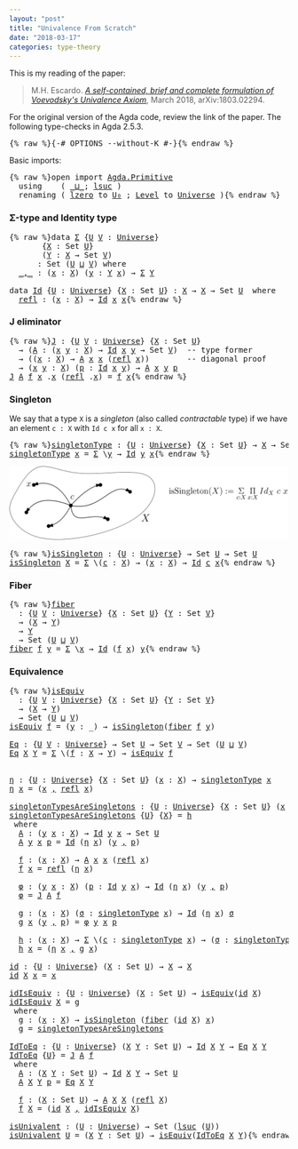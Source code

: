 ```yaml
---
layout: "post"
title: "Univalence From Scratch"
date: "2018-03-17"
categories: type-theory
---
```


This is my reading of the paper:

> M.H. Escardo. [*A self-contained, brief and complete formulation of Voevodsky's
Univalence Axiom*](https://arxiv.org/abs/1803.02294), March 2018, arXiv:1803.02294.

For the original version of the Agda code, review the link of the paper.
The following type-checks in Agda 2.5.3.

<pre class="Agda">{% raw %}<a id="430" class="Symbol">{-#</a> <a id="434" class="Keyword">OPTIONS</a> <a id="442" class="Option">--without-K</a> <a id="454" class="Symbol">#-}</a>{% endraw %}</pre>

Basic imports:

<pre class="Agda">{% raw %}<a id="499" class="Keyword">open</a> <a id="504" class="Keyword">import</a> <a id="511" href="Agda.Primitive.html" class="Module">Agda.Primitive</a>
  <a id="528" class="Keyword">using</a>    <a id="537" class="Symbol">(</a> <a id="539" href="Agda.Primitive.html#_%E2%8A%94_" class="Primitive Operator">_⊔_</a><a id="542" class="Symbol">;</a> <a id="544" href="Agda.Primitive.html#lsuc" class="Primitive">lsuc</a> <a id="549" class="Symbol">)</a>
  <a id="553" class="Keyword">renaming</a> <a id="562" class="Symbol">(</a> <a id="564" href="Agda.Primitive.html#lzero" class="Primitive">lzero</a> <a id="570" class="Symbol">to</a> <a id="573" href="Agda.Primitive.html#lzero" class="Primitive">U₀</a> <a id="576" class="Symbol">;</a> <a id="578" href="Agda.Primitive.html#Level" class="Postulate">Level</a> <a id="584" class="Symbol">to</a> <a id="587" href="Agda.Primitive.html#Level" class="Postulate">Universe</a> <a id="596" class="Symbol">)</a>{% endraw %}</pre>

### Σ-type and Identity type

<pre class="Agda">{% raw %}<a id="653" class="Keyword">data</a> <a id="Σ" href="{% endraw %}{% link _posts/2018-03-17-univalence-from-scratch.md %}{% raw %}#%CE%A3" class="Datatype">Σ</a> <a id="660" class="Symbol">{</a><a id="661" href="{% endraw %}{% link _posts/2018-03-17-univalence-from-scratch.md %}{% raw %}#661" class="Bound">U</a> <a id="663" href="{% endraw %}{% link _posts/2018-03-17-univalence-from-scratch.md %}{% raw %}#663" class="Bound">V</a> <a id="665" class="Symbol">:</a> <a id="667" href="Agda.Primitive.html#Universe" class="Postulate">Universe</a><a id="675" class="Symbol">}</a>
       <a id="684" class="Symbol">{</a><a id="685" href="{% endraw %}{% link _posts/2018-03-17-univalence-from-scratch.md %}{% raw %}#685" class="Bound">X</a> <a id="687" class="Symbol">:</a> <a id="689" class="PrimitiveType">Set</a> <a id="693" href="{% endraw %}{% link _posts/2018-03-17-univalence-from-scratch.md %}{% raw %}#661" class="Bound">U</a><a id="694" class="Symbol">}</a>
       <a id="703" class="Symbol">(</a><a id="704" href="{% endraw %}{% link _posts/2018-03-17-univalence-from-scratch.md %}{% raw %}#704" class="Bound">Y</a> <a id="706" class="Symbol">:</a> <a id="708" href="{% endraw %}{% link _posts/2018-03-17-univalence-from-scratch.md %}{% raw %}#685" class="Bound">X</a> <a id="710" class="Symbol">→</a> <a id="712" class="PrimitiveType">Set</a> <a id="716" href="{% endraw %}{% link _posts/2018-03-17-univalence-from-scratch.md %}{% raw %}#663" class="Bound">V</a><a id="717" class="Symbol">)</a>
      <a id="725" class="Symbol">:</a> <a id="727" class="PrimitiveType">Set</a> <a id="731" class="Symbol">(</a><a id="732" href="{% endraw %}{% link _posts/2018-03-17-univalence-from-scratch.md %}{% raw %}#661" class="Bound">U</a> <a id="734" href="Agda.Primitive.html#_%E2%8A%94_" class="Primitive Operator">⊔</a> <a id="736" href="{% endraw %}{% link _posts/2018-03-17-univalence-from-scratch.md %}{% raw %}#663" class="Bound">V</a><a id="737" class="Symbol">)</a> <a id="739" class="Keyword">where</a>
  <a id="Σ._,_" href="{% endraw %}{% link _posts/2018-03-17-univalence-from-scratch.md %}{% raw %}#%CE%A3._%2C_" class="InductiveConstructor Operator">_,_</a> <a id="751" class="Symbol">:</a> <a id="753" class="Symbol">(</a><a id="754" href="{% endraw %}{% link _posts/2018-03-17-univalence-from-scratch.md %}{% raw %}#754" class="Bound">x</a> <a id="756" class="Symbol">:</a> <a id="758" href="{% endraw %}{% link _posts/2018-03-17-univalence-from-scratch.md %}{% raw %}#685" class="Bound">X</a><a id="759" class="Symbol">)</a> <a id="761" class="Symbol">(</a><a id="762" href="{% endraw %}{% link _posts/2018-03-17-univalence-from-scratch.md %}{% raw %}#762" class="Bound">y</a> <a id="764" class="Symbol">:</a> <a id="766" href="{% endraw %}{% link _posts/2018-03-17-univalence-from-scratch.md %}{% raw %}#704" class="Bound">Y</a> <a id="768" href="{% endraw %}{% link _posts/2018-03-17-univalence-from-scratch.md %}{% raw %}#754" class="Bound">x</a><a id="769" class="Symbol">)</a> <a id="771" class="Symbol">→</a> <a id="773" href="{% endraw %}{% link _posts/2018-03-17-univalence-from-scratch.md %}{% raw %}#%CE%A3" class="Datatype">Σ</a> <a id="775" href="{% endraw %}{% link _posts/2018-03-17-univalence-from-scratch.md %}{% raw %}#704" class="Bound">Y</a>

<a id="778" class="Keyword">data</a> <a id="Id" href="{% endraw %}{% link _posts/2018-03-17-univalence-from-scratch.md %}{% raw %}#Id" class="Datatype">Id</a> <a id="786" class="Symbol">{</a><a id="787" href="{% endraw %}{% link _posts/2018-03-17-univalence-from-scratch.md %}{% raw %}#787" class="Bound">U</a> <a id="789" class="Symbol">:</a> <a id="791" href="Agda.Primitive.html#Universe" class="Postulate">Universe</a><a id="799" class="Symbol">}</a> <a id="801" class="Symbol">{</a><a id="802" href="{% endraw %}{% link _posts/2018-03-17-univalence-from-scratch.md %}{% raw %}#802" class="Bound">X</a> <a id="804" class="Symbol">:</a> <a id="806" class="PrimitiveType">Set</a> <a id="810" href="{% endraw %}{% link _posts/2018-03-17-univalence-from-scratch.md %}{% raw %}#787" class="Bound">U</a><a id="811" class="Symbol">}</a> <a id="813" class="Symbol">:</a> <a id="815" href="{% endraw %}{% link _posts/2018-03-17-univalence-from-scratch.md %}{% raw %}#802" class="Bound">X</a> <a id="817" class="Symbol">→</a> <a id="819" href="{% endraw %}{% link _posts/2018-03-17-univalence-from-scratch.md %}{% raw %}#802" class="Bound">X</a> <a id="821" class="Symbol">→</a> <a id="823" class="PrimitiveType">Set</a> <a id="827" href="{% endraw %}{% link _posts/2018-03-17-univalence-from-scratch.md %}{% raw %}#787" class="Bound">U</a>  <a id="830" class="Keyword">where</a>
  <a id="Id.refl" href="{% endraw %}{% link _posts/2018-03-17-univalence-from-scratch.md %}{% raw %}#Id.refl" class="InductiveConstructor">refl</a> <a id="843" class="Symbol">:</a> <a id="845" class="Symbol">(</a><a id="846" href="{% endraw %}{% link _posts/2018-03-17-univalence-from-scratch.md %}{% raw %}#846" class="Bound">x</a> <a id="848" class="Symbol">:</a> <a id="850" href="{% endraw %}{% link _posts/2018-03-17-univalence-from-scratch.md %}{% raw %}#802" class="Bound">X</a><a id="851" class="Symbol">)</a> <a id="853" class="Symbol">→</a> <a id="855" href="{% endraw %}{% link _posts/2018-03-17-univalence-from-scratch.md %}{% raw %}#Id" class="Datatype">Id</a> <a id="858" href="{% endraw %}{% link _posts/2018-03-17-univalence-from-scratch.md %}{% raw %}#846" class="Bound">x</a> <a id="860" href="{% endraw %}{% link _posts/2018-03-17-univalence-from-scratch.md %}{% raw %}#846" class="Bound">x</a>{% endraw %}</pre>

### J eliminator

<pre class="Agda">{% raw %}<a id="J" href="{% endraw %}{% link _posts/2018-03-17-univalence-from-scratch.md %}{% raw %}#J" class="Function">J</a> <a id="907" class="Symbol">:</a> <a id="909" class="Symbol">{</a><a id="910" href="{% endraw %}{% link _posts/2018-03-17-univalence-from-scratch.md %}{% raw %}#910" class="Bound">U</a> <a id="912" href="{% endraw %}{% link _posts/2018-03-17-univalence-from-scratch.md %}{% raw %}#912" class="Bound">V</a> <a id="914" class="Symbol">:</a> <a id="916" href="Agda.Primitive.html#Universe" class="Postulate">Universe</a><a id="924" class="Symbol">}</a> <a id="926" class="Symbol">{</a><a id="927" href="{% endraw %}{% link _posts/2018-03-17-univalence-from-scratch.md %}{% raw %}#927" class="Bound">X</a> <a id="929" class="Symbol">:</a> <a id="931" class="PrimitiveType">Set</a> <a id="935" href="{% endraw %}{% link _posts/2018-03-17-univalence-from-scratch.md %}{% raw %}#910" class="Bound">U</a><a id="936" class="Symbol">}</a>
  <a id="940" class="Symbol">→</a> <a id="942" class="Symbol">(</a><a id="943" href="{% endraw %}{% link _posts/2018-03-17-univalence-from-scratch.md %}{% raw %}#943" class="Bound">A</a> <a id="945" class="Symbol">:</a> <a id="947" class="Symbol">(</a><a id="948" href="{% endraw %}{% link _posts/2018-03-17-univalence-from-scratch.md %}{% raw %}#948" class="Bound">x</a> <a id="950" href="{% endraw %}{% link _posts/2018-03-17-univalence-from-scratch.md %}{% raw %}#950" class="Bound">y</a> <a id="952" class="Symbol">:</a> <a id="954" href="{% endraw %}{% link _posts/2018-03-17-univalence-from-scratch.md %}{% raw %}#927" class="Bound">X</a><a id="955" class="Symbol">)</a> <a id="957" class="Symbol">→</a> <a id="959" href="{% endraw %}{% link _posts/2018-03-17-univalence-from-scratch.md %}{% raw %}#Id" class="Datatype">Id</a> <a id="962" href="{% endraw %}{% link _posts/2018-03-17-univalence-from-scratch.md %}{% raw %}#948" class="Bound">x</a> <a id="964" href="{% endraw %}{% link _posts/2018-03-17-univalence-from-scratch.md %}{% raw %}#950" class="Bound">y</a> <a id="966" class="Symbol">→</a> <a id="968" class="PrimitiveType">Set</a> <a id="972" href="{% endraw %}{% link _posts/2018-03-17-univalence-from-scratch.md %}{% raw %}#912" class="Bound">V</a><a id="973" class="Symbol">)</a>  <a id="976" class="Comment">-- type former</a>
  <a id="993" class="Symbol">→</a> <a id="995" class="Symbol">((</a><a id="997" href="{% endraw %}{% link _posts/2018-03-17-univalence-from-scratch.md %}{% raw %}#997" class="Bound">x</a> <a id="999" class="Symbol">:</a> <a id="1001" href="{% endraw %}{% link _posts/2018-03-17-univalence-from-scratch.md %}{% raw %}#927" class="Bound">X</a><a id="1002" class="Symbol">)</a> <a id="1004" class="Symbol">→</a> <a id="1006" href="{% endraw %}{% link _posts/2018-03-17-univalence-from-scratch.md %}{% raw %}#943" class="Bound">A</a> <a id="1008" href="{% endraw %}{% link _posts/2018-03-17-univalence-from-scratch.md %}{% raw %}#997" class="Bound">x</a> <a id="1010" href="{% endraw %}{% link _posts/2018-03-17-univalence-from-scratch.md %}{% raw %}#997" class="Bound">x</a> <a id="1012" class="Symbol">(</a><a id="1013" href="{% endraw %}{% link _posts/2018-03-17-univalence-from-scratch.md %}{% raw %}#Id.refl" class="InductiveConstructor">refl</a> <a id="1018" href="{% endraw %}{% link _posts/2018-03-17-univalence-from-scratch.md %}{% raw %}#997" class="Bound">x</a><a id="1019" class="Symbol">))</a>        <a id="1029" class="Comment">-- diagonal proof</a>
  <a id="1049" class="Symbol">→</a> <a id="1051" class="Symbol">(</a><a id="1052" href="{% endraw %}{% link _posts/2018-03-17-univalence-from-scratch.md %}{% raw %}#1052" class="Bound">x</a> <a id="1054" href="{% endraw %}{% link _posts/2018-03-17-univalence-from-scratch.md %}{% raw %}#1054" class="Bound">y</a> <a id="1056" class="Symbol">:</a> <a id="1058" href="{% endraw %}{% link _posts/2018-03-17-univalence-from-scratch.md %}{% raw %}#927" class="Bound">X</a><a id="1059" class="Symbol">)</a> <a id="1061" class="Symbol">(</a><a id="1062" href="{% endraw %}{% link _posts/2018-03-17-univalence-from-scratch.md %}{% raw %}#1062" class="Bound">p</a> <a id="1064" class="Symbol">:</a> <a id="1066" href="{% endraw %}{% link _posts/2018-03-17-univalence-from-scratch.md %}{% raw %}#Id" class="Datatype">Id</a> <a id="1069" href="{% endraw %}{% link _posts/2018-03-17-univalence-from-scratch.md %}{% raw %}#1052" class="Bound">x</a> <a id="1071" href="{% endraw %}{% link _posts/2018-03-17-univalence-from-scratch.md %}{% raw %}#1054" class="Bound">y</a><a id="1072" class="Symbol">)</a> <a id="1074" class="Symbol">→</a> <a id="1076" href="{% endraw %}{% link _posts/2018-03-17-univalence-from-scratch.md %}{% raw %}#943" class="Bound">A</a> <a id="1078" href="{% endraw %}{% link _posts/2018-03-17-univalence-from-scratch.md %}{% raw %}#1052" class="Bound">x</a> <a id="1080" href="{% endraw %}{% link _posts/2018-03-17-univalence-from-scratch.md %}{% raw %}#1054" class="Bound">y</a> <a id="1082" href="{% endraw %}{% link _posts/2018-03-17-univalence-from-scratch.md %}{% raw %}#1062" class="Bound">p</a>
<a id="1084" href="{% endraw %}{% link _posts/2018-03-17-univalence-from-scratch.md %}{% raw %}#J" class="Function">J</a> <a id="1086" href="{% endraw %}{% link _posts/2018-03-17-univalence-from-scratch.md %}{% raw %}#1086" class="Bound">A</a> <a id="1088" href="{% endraw %}{% link _posts/2018-03-17-univalence-from-scratch.md %}{% raw %}#1088" class="Bound">f</a> <a id="1090" href="{% endraw %}{% link _posts/2018-03-17-univalence-from-scratch.md %}{% raw %}#1090" class="Bound">x</a> <a id="1092" class="DottedPattern Symbol">.</a><a id="1093" href="{% endraw %}{% link _posts/2018-03-17-univalence-from-scratch.md %}{% raw %}#1090" class="DottedPattern Bound">x</a> <a id="1095" class="Symbol">(</a><a id="1096" href="{% endraw %}{% link _posts/2018-03-17-univalence-from-scratch.md %}{% raw %}#Id.refl" class="InductiveConstructor">refl</a> <a id="1101" class="DottedPattern Symbol">.</a><a id="1102" href="{% endraw %}{% link _posts/2018-03-17-univalence-from-scratch.md %}{% raw %}#1090" class="DottedPattern Bound">x</a><a id="1103" class="Symbol">)</a> <a id="1105" class="Symbol">=</a> <a id="1107" href="{% endraw %}{% link _posts/2018-03-17-univalence-from-scratch.md %}{% raw %}#1088" class="Bound">f</a> <a id="1109" href="{% endraw %}{% link _posts/2018-03-17-univalence-from-scratch.md %}{% raw %}#1090" class="Bound">x</a>{% endraw %}</pre>

### Singleton

We say that a type `X` is a *singleton* (also called *contractable* type)
if we have an element `c : X` with `Id c x` for all `x : X`.

<pre class="Agda">{% raw %}<a id="singletonType" href="{% endraw %}{% link _posts/2018-03-17-univalence-from-scratch.md %}{% raw %}#singletonType" class="Function">singletonType</a> <a id="1301" class="Symbol">:</a> <a id="1303" class="Symbol">{</a><a id="1304" href="{% endraw %}{% link _posts/2018-03-17-univalence-from-scratch.md %}{% raw %}#1304" class="Bound">U</a> <a id="1306" class="Symbol">:</a> <a id="1308" href="Agda.Primitive.html#Universe" class="Postulate">Universe</a><a id="1316" class="Symbol">}</a> <a id="1318" class="Symbol">{</a><a id="1319" href="{% endraw %}{% link _posts/2018-03-17-univalence-from-scratch.md %}{% raw %}#1319" class="Bound">X</a> <a id="1321" class="Symbol">:</a> <a id="1323" class="PrimitiveType">Set</a> <a id="1327" href="{% endraw %}{% link _posts/2018-03-17-univalence-from-scratch.md %}{% raw %}#1304" class="Bound">U</a><a id="1328" class="Symbol">}</a> <a id="1330" class="Symbol">→</a> <a id="1332" href="{% endraw %}{% link _posts/2018-03-17-univalence-from-scratch.md %}{% raw %}#1319" class="Bound">X</a> <a id="1334" class="Symbol">→</a> <a id="1336" class="PrimitiveType">Set</a> <a id="1340" href="{% endraw %}{% link _posts/2018-03-17-univalence-from-scratch.md %}{% raw %}#1304" class="Bound">U</a>
<a id="1342" href="{% endraw %}{% link _posts/2018-03-17-univalence-from-scratch.md %}{% raw %}#singletonType" class="Function">singletonType</a> <a id="1356" href="{% endraw %}{% link _posts/2018-03-17-univalence-from-scratch.md %}{% raw %}#1356" class="Bound">x</a> <a id="1358" class="Symbol">=</a> <a id="1360" href="{% endraw %}{% link _posts/2018-03-17-univalence-from-scratch.md %}{% raw %}#%CE%A3" class="Datatype">Σ</a> <a id="1362" class="Symbol">\</a><a id="1363" href="{% endraw %}{% link _posts/2018-03-17-univalence-from-scratch.md %}{% raw %}#1363" class="Bound">y</a> <a id="1365" class="Symbol">→</a> <a id="1367" href="{% endraw %}{% link _posts/2018-03-17-univalence-from-scratch.md %}{% raw %}#Id" class="Datatype">Id</a> <a id="1370" href="{% endraw %}{% link _posts/2018-03-17-univalence-from-scratch.md %}{% raw %}#1363" class="Bound">y</a> <a id="1372" href="{% endraw %}{% link _posts/2018-03-17-univalence-from-scratch.md %}{% raw %}#1356" class="Bound">x</a>{% endraw %}</pre>

![path](/assets/images/issinglenton.png)

<pre class="Agda">{% raw %}<a id="isSingleton" href="{% endraw %}{% link _posts/2018-03-17-univalence-from-scratch.md %}{% raw %}#isSingleton" class="Function">isSingleton</a> <a id="1453" class="Symbol">:</a> <a id="1455" class="Symbol">{</a><a id="1456" href="{% endraw %}{% link _posts/2018-03-17-univalence-from-scratch.md %}{% raw %}#1456" class="Bound">U</a> <a id="1458" class="Symbol">:</a> <a id="1460" href="Agda.Primitive.html#Universe" class="Postulate">Universe</a><a id="1468" class="Symbol">}</a> <a id="1470" class="Symbol">→</a> <a id="1472" class="PrimitiveType">Set</a> <a id="1476" href="{% endraw %}{% link _posts/2018-03-17-univalence-from-scratch.md %}{% raw %}#1456" class="Bound">U</a> <a id="1478" class="Symbol">→</a> <a id="1480" class="PrimitiveType">Set</a> <a id="1484" href="{% endraw %}{% link _posts/2018-03-17-univalence-from-scratch.md %}{% raw %}#1456" class="Bound">U</a>
<a id="1486" href="{% endraw %}{% link _posts/2018-03-17-univalence-from-scratch.md %}{% raw %}#isSingleton" class="Function">isSingleton</a> <a id="1498" href="{% endraw %}{% link _posts/2018-03-17-univalence-from-scratch.md %}{% raw %}#1498" class="Bound">X</a> <a id="1500" class="Symbol">=</a> <a id="1502" href="{% endraw %}{% link _posts/2018-03-17-univalence-from-scratch.md %}{% raw %}#%CE%A3" class="Datatype">Σ</a> <a id="1504" class="Symbol">\(</a><a id="1506" href="{% endraw %}{% link _posts/2018-03-17-univalence-from-scratch.md %}{% raw %}#1506" class="Bound">c</a> <a id="1508" class="Symbol">:</a> <a id="1510" href="{% endraw %}{% link _posts/2018-03-17-univalence-from-scratch.md %}{% raw %}#1498" class="Bound">X</a><a id="1511" class="Symbol">)</a> <a id="1513" class="Symbol">→</a> <a id="1515" class="Symbol">(</a><a id="1516" href="{% endraw %}{% link _posts/2018-03-17-univalence-from-scratch.md %}{% raw %}#1516" class="Bound">x</a> <a id="1518" class="Symbol">:</a> <a id="1520" href="{% endraw %}{% link _posts/2018-03-17-univalence-from-scratch.md %}{% raw %}#1498" class="Bound">X</a><a id="1521" class="Symbol">)</a> <a id="1523" class="Symbol">→</a> <a id="1525" href="{% endraw %}{% link _posts/2018-03-17-univalence-from-scratch.md %}{% raw %}#Id" class="Datatype">Id</a> <a id="1528" href="{% endraw %}{% link _posts/2018-03-17-univalence-from-scratch.md %}{% raw %}#1506" class="Bound">c</a> <a id="1530" href="{% endraw %}{% link _posts/2018-03-17-univalence-from-scratch.md %}{% raw %}#1516" class="Bound">x</a>{% endraw %}</pre>

### Fiber

<pre class="Agda">{% raw %}<a id="fiber" href="{% endraw %}{% link _posts/2018-03-17-univalence-from-scratch.md %}{% raw %}#fiber" class="Function">fiber</a>
  <a id="1576" class="Symbol">:</a> <a id="1578" class="Symbol">{</a><a id="1579" href="{% endraw %}{% link _posts/2018-03-17-univalence-from-scratch.md %}{% raw %}#1579" class="Bound">U</a> <a id="1581" href="{% endraw %}{% link _posts/2018-03-17-univalence-from-scratch.md %}{% raw %}#1581" class="Bound">V</a> <a id="1583" class="Symbol">:</a> <a id="1585" href="Agda.Primitive.html#Universe" class="Postulate">Universe</a><a id="1593" class="Symbol">}</a> <a id="1595" class="Symbol">{</a><a id="1596" href="{% endraw %}{% link _posts/2018-03-17-univalence-from-scratch.md %}{% raw %}#1596" class="Bound">X</a> <a id="1598" class="Symbol">:</a> <a id="1600" class="PrimitiveType">Set</a> <a id="1604" href="{% endraw %}{% link _posts/2018-03-17-univalence-from-scratch.md %}{% raw %}#1579" class="Bound">U</a><a id="1605" class="Symbol">}</a> <a id="1607" class="Symbol">{</a><a id="1608" href="{% endraw %}{% link _posts/2018-03-17-univalence-from-scratch.md %}{% raw %}#1608" class="Bound">Y</a> <a id="1610" class="Symbol">:</a> <a id="1612" class="PrimitiveType">Set</a> <a id="1616" href="{% endraw %}{% link _posts/2018-03-17-univalence-from-scratch.md %}{% raw %}#1581" class="Bound">V</a><a id="1617" class="Symbol">}</a>
  <a id="1621" class="Symbol">→</a> <a id="1623" class="Symbol">(</a><a id="1624" href="{% endraw %}{% link _posts/2018-03-17-univalence-from-scratch.md %}{% raw %}#1596" class="Bound">X</a> <a id="1626" class="Symbol">→</a> <a id="1628" href="{% endraw %}{% link _posts/2018-03-17-univalence-from-scratch.md %}{% raw %}#1608" class="Bound">Y</a><a id="1629" class="Symbol">)</a>
  <a id="1633" class="Symbol">→</a> <a id="1635" href="{% endraw %}{% link _posts/2018-03-17-univalence-from-scratch.md %}{% raw %}#1608" class="Bound">Y</a>
  <a id="1639" class="Symbol">→</a> <a id="1641" class="PrimitiveType">Set</a> <a id="1645" class="Symbol">(</a><a id="1646" href="{% endraw %}{% link _posts/2018-03-17-univalence-from-scratch.md %}{% raw %}#1579" class="Bound">U</a> <a id="1648" href="Agda.Primitive.html#_%E2%8A%94_" class="Primitive Operator">⊔</a> <a id="1650" href="{% endraw %}{% link _posts/2018-03-17-univalence-from-scratch.md %}{% raw %}#1581" class="Bound">V</a><a id="1651" class="Symbol">)</a>
<a id="1653" href="{% endraw %}{% link _posts/2018-03-17-univalence-from-scratch.md %}{% raw %}#fiber" class="Function">fiber</a> <a id="1659" href="{% endraw %}{% link _posts/2018-03-17-univalence-from-scratch.md %}{% raw %}#1659" class="Bound">f</a> <a id="1661" href="{% endraw %}{% link _posts/2018-03-17-univalence-from-scratch.md %}{% raw %}#1661" class="Bound">y</a> <a id="1663" class="Symbol">=</a> <a id="1665" href="{% endraw %}{% link _posts/2018-03-17-univalence-from-scratch.md %}{% raw %}#%CE%A3" class="Datatype">Σ</a> <a id="1667" class="Symbol">\</a><a id="1668" href="{% endraw %}{% link _posts/2018-03-17-univalence-from-scratch.md %}{% raw %}#1668" class="Bound">x</a> <a id="1670" class="Symbol">→</a> <a id="1672" href="{% endraw %}{% link _posts/2018-03-17-univalence-from-scratch.md %}{% raw %}#Id" class="Datatype">Id</a> <a id="1675" class="Symbol">(</a><a id="1676" href="{% endraw %}{% link _posts/2018-03-17-univalence-from-scratch.md %}{% raw %}#1659" class="Bound">f</a> <a id="1678" href="{% endraw %}{% link _posts/2018-03-17-univalence-from-scratch.md %}{% raw %}#1668" class="Bound">x</a><a id="1679" class="Symbol">)</a> <a id="1681" href="{% endraw %}{% link _posts/2018-03-17-univalence-from-scratch.md %}{% raw %}#1661" class="Bound">y</a>{% endraw %}</pre>

### Equivalence

<pre class="Agda">{% raw %}<a id="isEquiv" href="{% endraw %}{% link _posts/2018-03-17-univalence-from-scratch.md %}{% raw %}#isEquiv" class="Function">isEquiv</a>
  <a id="1735" class="Symbol">:</a> <a id="1737" class="Symbol">{</a><a id="1738" href="{% endraw %}{% link _posts/2018-03-17-univalence-from-scratch.md %}{% raw %}#1738" class="Bound">U</a> <a id="1740" href="{% endraw %}{% link _posts/2018-03-17-univalence-from-scratch.md %}{% raw %}#1740" class="Bound">V</a> <a id="1742" class="Symbol">:</a> <a id="1744" href="Agda.Primitive.html#Universe" class="Postulate">Universe</a><a id="1752" class="Symbol">}</a> <a id="1754" class="Symbol">{</a><a id="1755" href="{% endraw %}{% link _posts/2018-03-17-univalence-from-scratch.md %}{% raw %}#1755" class="Bound">X</a> <a id="1757" class="Symbol">:</a> <a id="1759" class="PrimitiveType">Set</a> <a id="1763" href="{% endraw %}{% link _posts/2018-03-17-univalence-from-scratch.md %}{% raw %}#1738" class="Bound">U</a><a id="1764" class="Symbol">}</a> <a id="1766" class="Symbol">{</a><a id="1767" href="{% endraw %}{% link _posts/2018-03-17-univalence-from-scratch.md %}{% raw %}#1767" class="Bound">Y</a> <a id="1769" class="Symbol">:</a> <a id="1771" class="PrimitiveType">Set</a> <a id="1775" href="{% endraw %}{% link _posts/2018-03-17-univalence-from-scratch.md %}{% raw %}#1740" class="Bound">V</a><a id="1776" class="Symbol">}</a>
  <a id="1780" class="Symbol">→</a> <a id="1782" class="Symbol">(</a><a id="1783" href="{% endraw %}{% link _posts/2018-03-17-univalence-from-scratch.md %}{% raw %}#1755" class="Bound">X</a> <a id="1785" class="Symbol">→</a> <a id="1787" href="{% endraw %}{% link _posts/2018-03-17-univalence-from-scratch.md %}{% raw %}#1767" class="Bound">Y</a><a id="1788" class="Symbol">)</a>
  <a id="1792" class="Symbol">→</a> <a id="1794" class="PrimitiveType">Set</a> <a id="1798" class="Symbol">(</a><a id="1799" href="{% endraw %}{% link _posts/2018-03-17-univalence-from-scratch.md %}{% raw %}#1738" class="Bound">U</a> <a id="1801" href="Agda.Primitive.html#_%E2%8A%94_" class="Primitive Operator">⊔</a> <a id="1803" href="{% endraw %}{% link _posts/2018-03-17-univalence-from-scratch.md %}{% raw %}#1740" class="Bound">V</a><a id="1804" class="Symbol">)</a>
<a id="1806" href="{% endraw %}{% link _posts/2018-03-17-univalence-from-scratch.md %}{% raw %}#isEquiv" class="Function">isEquiv</a> <a id="1814" href="{% endraw %}{% link _posts/2018-03-17-univalence-from-scratch.md %}{% raw %}#1814" class="Bound">f</a> <a id="1816" class="Symbol">=</a> <a id="1818" class="Symbol">(</a><a id="1819" href="{% endraw %}{% link _posts/2018-03-17-univalence-from-scratch.md %}{% raw %}#1819" class="Bound">y</a> <a id="1821" class="Symbol">:</a> <a id="1823" class="Symbol">_)</a> <a id="1826" class="Symbol">→</a> <a id="1828" href="{% endraw %}{% link _posts/2018-03-17-univalence-from-scratch.md %}{% raw %}#isSingleton" class="Function">isSingleton</a><a id="1839" class="Symbol">(</a><a id="1840" href="{% endraw %}{% link _posts/2018-03-17-univalence-from-scratch.md %}{% raw %}#fiber" class="Function">fiber</a> <a id="1846" href="{% endraw %}{% link _posts/2018-03-17-univalence-from-scratch.md %}{% raw %}#1814" class="Bound">f</a> <a id="1848" href="{% endraw %}{% link _posts/2018-03-17-univalence-from-scratch.md %}{% raw %}#1819" class="Bound">y</a><a id="1849" class="Symbol">)</a>

<a id="Eq" href="{% endraw %}{% link _posts/2018-03-17-univalence-from-scratch.md %}{% raw %}#Eq" class="Function">Eq</a> <a id="1855" class="Symbol">:</a> <a id="1857" class="Symbol">{</a><a id="1858" href="{% endraw %}{% link _posts/2018-03-17-univalence-from-scratch.md %}{% raw %}#1858" class="Bound">U</a> <a id="1860" href="{% endraw %}{% link _posts/2018-03-17-univalence-from-scratch.md %}{% raw %}#1860" class="Bound">V</a> <a id="1862" class="Symbol">:</a> <a id="1864" href="Agda.Primitive.html#Universe" class="Postulate">Universe</a><a id="1872" class="Symbol">}</a> <a id="1874" class="Symbol">→</a> <a id="1876" class="PrimitiveType">Set</a> <a id="1880" href="{% endraw %}{% link _posts/2018-03-17-univalence-from-scratch.md %}{% raw %}#1858" class="Bound">U</a> <a id="1882" class="Symbol">→</a> <a id="1884" class="PrimitiveType">Set</a> <a id="1888" href="{% endraw %}{% link _posts/2018-03-17-univalence-from-scratch.md %}{% raw %}#1860" class="Bound">V</a> <a id="1890" class="Symbol">→</a> <a id="1892" class="PrimitiveType">Set</a> <a id="1896" class="Symbol">(</a><a id="1897" href="{% endraw %}{% link _posts/2018-03-17-univalence-from-scratch.md %}{% raw %}#1858" class="Bound">U</a> <a id="1899" href="Agda.Primitive.html#_%E2%8A%94_" class="Primitive Operator">⊔</a> <a id="1901" href="{% endraw %}{% link _posts/2018-03-17-univalence-from-scratch.md %}{% raw %}#1860" class="Bound">V</a><a id="1902" class="Symbol">)</a>
<a id="1904" href="{% endraw %}{% link _posts/2018-03-17-univalence-from-scratch.md %}{% raw %}#Eq" class="Function">Eq</a> <a id="1907" href="{% endraw %}{% link _posts/2018-03-17-univalence-from-scratch.md %}{% raw %}#1907" class="Bound">X</a> <a id="1909" href="{% endraw %}{% link _posts/2018-03-17-univalence-from-scratch.md %}{% raw %}#1909" class="Bound">Y</a> <a id="1911" class="Symbol">=</a> <a id="1913" href="{% endraw %}{% link _posts/2018-03-17-univalence-from-scratch.md %}{% raw %}#%CE%A3" class="Datatype">Σ</a> <a id="1915" class="Symbol">\(</a><a id="1917" href="{% endraw %}{% link _posts/2018-03-17-univalence-from-scratch.md %}{% raw %}#1917" class="Bound">f</a> <a id="1919" class="Symbol">:</a> <a id="1921" href="{% endraw %}{% link _posts/2018-03-17-univalence-from-scratch.md %}{% raw %}#1907" class="Bound">X</a> <a id="1923" class="Symbol">→</a> <a id="1925" href="{% endraw %}{% link _posts/2018-03-17-univalence-from-scratch.md %}{% raw %}#1909" class="Bound">Y</a><a id="1926" class="Symbol">)</a> <a id="1928" class="Symbol">→</a> <a id="1930" href="{% endraw %}{% link _posts/2018-03-17-univalence-from-scratch.md %}{% raw %}#isEquiv" class="Function">isEquiv</a> <a id="1938" href="{% endraw %}{% link _posts/2018-03-17-univalence-from-scratch.md %}{% raw %}#1917" class="Bound">f</a>


<a id="η" href="{% endraw %}{% link _posts/2018-03-17-univalence-from-scratch.md %}{% raw %}#%CE%B7" class="Function">η</a> <a id="1944" class="Symbol">:</a> <a id="1946" class="Symbol">{</a><a id="1947" href="{% endraw %}{% link _posts/2018-03-17-univalence-from-scratch.md %}{% raw %}#1947" class="Bound">U</a> <a id="1949" class="Symbol">:</a> <a id="1951" href="Agda.Primitive.html#Universe" class="Postulate">Universe</a><a id="1959" class="Symbol">}</a> <a id="1961" class="Symbol">{</a><a id="1962" href="{% endraw %}{% link _posts/2018-03-17-univalence-from-scratch.md %}{% raw %}#1962" class="Bound">X</a> <a id="1964" class="Symbol">:</a> <a id="1966" class="PrimitiveType">Set</a> <a id="1970" href="{% endraw %}{% link _posts/2018-03-17-univalence-from-scratch.md %}{% raw %}#1947" class="Bound">U</a><a id="1971" class="Symbol">}</a> <a id="1973" class="Symbol">(</a><a id="1974" href="{% endraw %}{% link _posts/2018-03-17-univalence-from-scratch.md %}{% raw %}#1974" class="Bound">x</a> <a id="1976" class="Symbol">:</a> <a id="1978" href="{% endraw %}{% link _posts/2018-03-17-univalence-from-scratch.md %}{% raw %}#1962" class="Bound">X</a><a id="1979" class="Symbol">)</a> <a id="1981" class="Symbol">→</a> <a id="1983" href="{% endraw %}{% link _posts/2018-03-17-univalence-from-scratch.md %}{% raw %}#singletonType" class="Function">singletonType</a> <a id="1997" href="{% endraw %}{% link _posts/2018-03-17-univalence-from-scratch.md %}{% raw %}#1974" class="Bound">x</a>
<a id="1999" href="{% endraw %}{% link _posts/2018-03-17-univalence-from-scratch.md %}{% raw %}#%CE%B7" class="Function">η</a> <a id="2001" href="{% endraw %}{% link _posts/2018-03-17-univalence-from-scratch.md %}{% raw %}#2001" class="Bound">x</a> <a id="2003" class="Symbol">=</a> <a id="2005" class="Symbol">(</a><a id="2006" href="{% endraw %}{% link _posts/2018-03-17-univalence-from-scratch.md %}{% raw %}#2001" class="Bound">x</a> <a id="2008" href="{% endraw %}{% link _posts/2018-03-17-univalence-from-scratch.md %}{% raw %}#%CE%A3._%2C_" class="InductiveConstructor Operator">,</a> <a id="2010" href="{% endraw %}{% link _posts/2018-03-17-univalence-from-scratch.md %}{% raw %}#Id.refl" class="InductiveConstructor">refl</a> <a id="2015" href="{% endraw %}{% link _posts/2018-03-17-univalence-from-scratch.md %}{% raw %}#2001" class="Bound">x</a><a id="2016" class="Symbol">)</a>

<a id="singletonTypesAreSingletons" href="{% endraw %}{% link _posts/2018-03-17-univalence-from-scratch.md %}{% raw %}#singletonTypesAreSingletons" class="Function">singletonTypesAreSingletons</a> <a id="2047" class="Symbol">:</a> <a id="2049" class="Symbol">{</a><a id="2050" href="{% endraw %}{% link _posts/2018-03-17-univalence-from-scratch.md %}{% raw %}#2050" class="Bound">U</a> <a id="2052" class="Symbol">:</a> <a id="2054" href="Agda.Primitive.html#Universe" class="Postulate">Universe</a><a id="2062" class="Symbol">}</a> <a id="2064" class="Symbol">{</a><a id="2065" href="{% endraw %}{% link _posts/2018-03-17-univalence-from-scratch.md %}{% raw %}#2065" class="Bound">X</a> <a id="2067" class="Symbol">:</a> <a id="2069" class="PrimitiveType">Set</a> <a id="2073" href="{% endraw %}{% link _posts/2018-03-17-univalence-from-scratch.md %}{% raw %}#2050" class="Bound">U</a><a id="2074" class="Symbol">}</a> <a id="2076" class="Symbol">(</a><a id="2077" href="{% endraw %}{% link _posts/2018-03-17-univalence-from-scratch.md %}{% raw %}#2077" class="Bound">x</a> <a id="2079" class="Symbol">:</a> <a id="2081" href="{% endraw %}{% link _posts/2018-03-17-univalence-from-scratch.md %}{% raw %}#2065" class="Bound">X</a><a id="2082" class="Symbol">)</a> <a id="2084" class="Symbol">→</a> <a id="2086" href="{% endraw %}{% link _posts/2018-03-17-univalence-from-scratch.md %}{% raw %}#isSingleton" class="Function">isSingleton</a><a id="2097" class="Symbol">(</a><a id="2098" href="{% endraw %}{% link _posts/2018-03-17-univalence-from-scratch.md %}{% raw %}#singletonType" class="Function">singletonType</a> <a id="2112" href="{% endraw %}{% link _posts/2018-03-17-univalence-from-scratch.md %}{% raw %}#2077" class="Bound">x</a><a id="2113" class="Symbol">)</a>
<a id="2115" href="{% endraw %}{% link _posts/2018-03-17-univalence-from-scratch.md %}{% raw %}#singletonTypesAreSingletons" class="Function">singletonTypesAreSingletons</a> <a id="2143" class="Symbol">{</a><a id="2144" href="{% endraw %}{% link _posts/2018-03-17-univalence-from-scratch.md %}{% raw %}#2144" class="Bound">U</a><a id="2145" class="Symbol">}</a> <a id="2147" class="Symbol">{</a><a id="2148" href="{% endraw %}{% link _posts/2018-03-17-univalence-from-scratch.md %}{% raw %}#2148" class="Bound">X</a><a id="2149" class="Symbol">}</a> <a id="2151" class="Symbol">=</a> <a id="2153" href="{% endraw %}{% link _posts/2018-03-17-univalence-from-scratch.md %}{% raw %}#2413" class="Function">h</a>
 <a id="2156" class="Keyword">where</a>
  <a id="2164" href="{% endraw %}{% link _posts/2018-03-17-univalence-from-scratch.md %}{% raw %}#2164" class="Function">A</a> <a id="2166" class="Symbol">:</a> <a id="2168" class="Symbol">(</a><a id="2169" href="{% endraw %}{% link _posts/2018-03-17-univalence-from-scratch.md %}{% raw %}#2169" class="Bound">y</a> <a id="2171" href="{% endraw %}{% link _posts/2018-03-17-univalence-from-scratch.md %}{% raw %}#2171" class="Bound">x</a> <a id="2173" class="Symbol">:</a> <a id="2175" href="{% endraw %}{% link _posts/2018-03-17-univalence-from-scratch.md %}{% raw %}#2148" class="Bound">X</a><a id="2176" class="Symbol">)</a> <a id="2178" class="Symbol">→</a> <a id="2180" href="{% endraw %}{% link _posts/2018-03-17-univalence-from-scratch.md %}{% raw %}#Id" class="Datatype">Id</a> <a id="2183" href="{% endraw %}{% link _posts/2018-03-17-univalence-from-scratch.md %}{% raw %}#2169" class="Bound">y</a> <a id="2185" href="{% endraw %}{% link _posts/2018-03-17-univalence-from-scratch.md %}{% raw %}#2171" class="Bound">x</a> <a id="2187" class="Symbol">→</a> <a id="2189" class="PrimitiveType">Set</a> <a id="2193" href="{% endraw %}{% link _posts/2018-03-17-univalence-from-scratch.md %}{% raw %}#2144" class="Bound">U</a>
  <a id="2197" href="{% endraw %}{% link _posts/2018-03-17-univalence-from-scratch.md %}{% raw %}#2164" class="Function">A</a> <a id="2199" href="{% endraw %}{% link _posts/2018-03-17-univalence-from-scratch.md %}{% raw %}#2199" class="Bound">y</a> <a id="2201" href="{% endraw %}{% link _posts/2018-03-17-univalence-from-scratch.md %}{% raw %}#2201" class="Bound">x</a> <a id="2203" href="{% endraw %}{% link _posts/2018-03-17-univalence-from-scratch.md %}{% raw %}#2203" class="Bound">p</a> <a id="2205" class="Symbol">=</a> <a id="2207" href="{% endraw %}{% link _posts/2018-03-17-univalence-from-scratch.md %}{% raw %}#Id" class="Datatype">Id</a> <a id="2210" class="Symbol">(</a><a id="2211" href="{% endraw %}{% link _posts/2018-03-17-univalence-from-scratch.md %}{% raw %}#%CE%B7" class="Function">η</a> <a id="2213" href="{% endraw %}{% link _posts/2018-03-17-univalence-from-scratch.md %}{% raw %}#2201" class="Bound">x</a><a id="2214" class="Symbol">)</a> <a id="2216" class="Symbol">(</a><a id="2217" href="{% endraw %}{% link _posts/2018-03-17-univalence-from-scratch.md %}{% raw %}#2199" class="Bound">y</a> <a id="2219" href="{% endraw %}{% link _posts/2018-03-17-univalence-from-scratch.md %}{% raw %}#%CE%A3._%2C_" class="InductiveConstructor Operator">,</a> <a id="2221" href="{% endraw %}{% link _posts/2018-03-17-univalence-from-scratch.md %}{% raw %}#2203" class="Bound">p</a><a id="2222" class="Symbol">)</a>

  <a id="2227" href="{% endraw %}{% link _posts/2018-03-17-univalence-from-scratch.md %}{% raw %}#2227" class="Function">f</a> <a id="2229" class="Symbol">:</a> <a id="2231" class="Symbol">(</a><a id="2232" href="{% endraw %}{% link _posts/2018-03-17-univalence-from-scratch.md %}{% raw %}#2232" class="Bound">x</a> <a id="2234" class="Symbol">:</a> <a id="2236" href="{% endraw %}{% link _posts/2018-03-17-univalence-from-scratch.md %}{% raw %}#2148" class="Bound">X</a><a id="2237" class="Symbol">)</a> <a id="2239" class="Symbol">→</a> <a id="2241" href="{% endraw %}{% link _posts/2018-03-17-univalence-from-scratch.md %}{% raw %}#2164" class="Function">A</a> <a id="2243" href="{% endraw %}{% link _posts/2018-03-17-univalence-from-scratch.md %}{% raw %}#2232" class="Bound">x</a> <a id="2245" href="{% endraw %}{% link _posts/2018-03-17-univalence-from-scratch.md %}{% raw %}#2232" class="Bound">x</a> <a id="2247" class="Symbol">(</a><a id="2248" href="{% endraw %}{% link _posts/2018-03-17-univalence-from-scratch.md %}{% raw %}#Id.refl" class="InductiveConstructor">refl</a> <a id="2253" href="{% endraw %}{% link _posts/2018-03-17-univalence-from-scratch.md %}{% raw %}#2232" class="Bound">x</a><a id="2254" class="Symbol">)</a>
  <a id="2258" href="{% endraw %}{% link _posts/2018-03-17-univalence-from-scratch.md %}{% raw %}#2227" class="Function">f</a> <a id="2260" href="{% endraw %}{% link _posts/2018-03-17-univalence-from-scratch.md %}{% raw %}#2260" class="Bound">x</a> <a id="2262" class="Symbol">=</a> <a id="2264" href="{% endraw %}{% link _posts/2018-03-17-univalence-from-scratch.md %}{% raw %}#Id.refl" class="InductiveConstructor">refl</a> <a id="2269" class="Symbol">(</a><a id="2270" href="{% endraw %}{% link _posts/2018-03-17-univalence-from-scratch.md %}{% raw %}#%CE%B7" class="Function">η</a> <a id="2272" href="{% endraw %}{% link _posts/2018-03-17-univalence-from-scratch.md %}{% raw %}#2260" class="Bound">x</a><a id="2273" class="Symbol">)</a>

  <a id="2278" href="{% endraw %}{% link _posts/2018-03-17-univalence-from-scratch.md %}{% raw %}#2278" class="Function">φ</a> <a id="2280" class="Symbol">:</a> <a id="2282" class="Symbol">(</a><a id="2283" href="{% endraw %}{% link _posts/2018-03-17-univalence-from-scratch.md %}{% raw %}#2283" class="Bound">y</a> <a id="2285" href="{% endraw %}{% link _posts/2018-03-17-univalence-from-scratch.md %}{% raw %}#2285" class="Bound">x</a> <a id="2287" class="Symbol">:</a> <a id="2289" href="{% endraw %}{% link _posts/2018-03-17-univalence-from-scratch.md %}{% raw %}#2148" class="Bound">X</a><a id="2290" class="Symbol">)</a> <a id="2292" class="Symbol">(</a><a id="2293" href="{% endraw %}{% link _posts/2018-03-17-univalence-from-scratch.md %}{% raw %}#2293" class="Bound">p</a> <a id="2295" class="Symbol">:</a> <a id="2297" href="{% endraw %}{% link _posts/2018-03-17-univalence-from-scratch.md %}{% raw %}#Id" class="Datatype">Id</a> <a id="2300" href="{% endraw %}{% link _posts/2018-03-17-univalence-from-scratch.md %}{% raw %}#2283" class="Bound">y</a> <a id="2302" href="{% endraw %}{% link _posts/2018-03-17-univalence-from-scratch.md %}{% raw %}#2285" class="Bound">x</a><a id="2303" class="Symbol">)</a> <a id="2305" class="Symbol">→</a> <a id="2307" href="{% endraw %}{% link _posts/2018-03-17-univalence-from-scratch.md %}{% raw %}#Id" class="Datatype">Id</a> <a id="2310" class="Symbol">(</a><a id="2311" href="{% endraw %}{% link _posts/2018-03-17-univalence-from-scratch.md %}{% raw %}#%CE%B7" class="Function">η</a> <a id="2313" href="{% endraw %}{% link _posts/2018-03-17-univalence-from-scratch.md %}{% raw %}#2285" class="Bound">x</a><a id="2314" class="Symbol">)</a> <a id="2316" class="Symbol">(</a><a id="2317" href="{% endraw %}{% link _posts/2018-03-17-univalence-from-scratch.md %}{% raw %}#2283" class="Bound">y</a> <a id="2319" href="{% endraw %}{% link _posts/2018-03-17-univalence-from-scratch.md %}{% raw %}#%CE%A3._%2C_" class="InductiveConstructor Operator">,</a> <a id="2321" href="{% endraw %}{% link _posts/2018-03-17-univalence-from-scratch.md %}{% raw %}#2293" class="Bound">p</a><a id="2322" class="Symbol">)</a>
  <a id="2326" href="{% endraw %}{% link _posts/2018-03-17-univalence-from-scratch.md %}{% raw %}#2278" class="Function">φ</a> <a id="2328" class="Symbol">=</a> <a id="2330" href="{% endraw %}{% link _posts/2018-03-17-univalence-from-scratch.md %}{% raw %}#J" class="Function">J</a> <a id="2332" href="{% endraw %}{% link _posts/2018-03-17-univalence-from-scratch.md %}{% raw %}#2164" class="Function">A</a> <a id="2334" href="{% endraw %}{% link _posts/2018-03-17-univalence-from-scratch.md %}{% raw %}#2227" class="Function">f</a>

  <a id="2339" href="{% endraw %}{% link _posts/2018-03-17-univalence-from-scratch.md %}{% raw %}#2339" class="Function">g</a> <a id="2341" class="Symbol">:</a> <a id="2343" class="Symbol">(</a><a id="2344" href="{% endraw %}{% link _posts/2018-03-17-univalence-from-scratch.md %}{% raw %}#2344" class="Bound">x</a> <a id="2346" class="Symbol">:</a> <a id="2348" href="{% endraw %}{% link _posts/2018-03-17-univalence-from-scratch.md %}{% raw %}#2148" class="Bound">X</a><a id="2349" class="Symbol">)</a> <a id="2351" class="Symbol">(</a><a id="2352" href="{% endraw %}{% link _posts/2018-03-17-univalence-from-scratch.md %}{% raw %}#2352" class="Bound">σ</a> <a id="2354" class="Symbol">:</a> <a id="2356" href="{% endraw %}{% link _posts/2018-03-17-univalence-from-scratch.md %}{% raw %}#singletonType" class="Function">singletonType</a> <a id="2370" href="{% endraw %}{% link _posts/2018-03-17-univalence-from-scratch.md %}{% raw %}#2344" class="Bound">x</a><a id="2371" class="Symbol">)</a> <a id="2373" class="Symbol">→</a> <a id="2375" href="{% endraw %}{% link _posts/2018-03-17-univalence-from-scratch.md %}{% raw %}#Id" class="Datatype">Id</a> <a id="2378" class="Symbol">(</a><a id="2379" href="{% endraw %}{% link _posts/2018-03-17-univalence-from-scratch.md %}{% raw %}#%CE%B7" class="Function">η</a> <a id="2381" href="{% endraw %}{% link _posts/2018-03-17-univalence-from-scratch.md %}{% raw %}#2344" class="Bound">x</a><a id="2382" class="Symbol">)</a> <a id="2384" href="{% endraw %}{% link _posts/2018-03-17-univalence-from-scratch.md %}{% raw %}#2352" class="Bound">σ</a>
  <a id="2388" href="{% endraw %}{% link _posts/2018-03-17-univalence-from-scratch.md %}{% raw %}#2339" class="Function">g</a> <a id="2390" href="{% endraw %}{% link _posts/2018-03-17-univalence-from-scratch.md %}{% raw %}#2390" class="Bound">x</a> <a id="2392" class="Symbol">(</a><a id="2393" href="{% endraw %}{% link _posts/2018-03-17-univalence-from-scratch.md %}{% raw %}#2393" class="Bound">y</a> <a id="2395" href="{% endraw %}{% link _posts/2018-03-17-univalence-from-scratch.md %}{% raw %}#%CE%A3._%2C_" class="InductiveConstructor Operator">,</a> <a id="2397" href="{% endraw %}{% link _posts/2018-03-17-univalence-from-scratch.md %}{% raw %}#2397" class="Bound">p</a><a id="2398" class="Symbol">)</a> <a id="2400" class="Symbol">=</a> <a id="2402" href="{% endraw %}{% link _posts/2018-03-17-univalence-from-scratch.md %}{% raw %}#2278" class="Function">φ</a> <a id="2404" href="{% endraw %}{% link _posts/2018-03-17-univalence-from-scratch.md %}{% raw %}#2393" class="Bound">y</a> <a id="2406" href="{% endraw %}{% link _posts/2018-03-17-univalence-from-scratch.md %}{% raw %}#2390" class="Bound">x</a> <a id="2408" href="{% endraw %}{% link _posts/2018-03-17-univalence-from-scratch.md %}{% raw %}#2397" class="Bound">p</a>

  <a id="2413" href="{% endraw %}{% link _posts/2018-03-17-univalence-from-scratch.md %}{% raw %}#2413" class="Function">h</a> <a id="2415" class="Symbol">:</a> <a id="2417" class="Symbol">(</a><a id="2418" href="{% endraw %}{% link _posts/2018-03-17-univalence-from-scratch.md %}{% raw %}#2418" class="Bound">x</a> <a id="2420" class="Symbol">:</a> <a id="2422" href="{% endraw %}{% link _posts/2018-03-17-univalence-from-scratch.md %}{% raw %}#2148" class="Bound">X</a><a id="2423" class="Symbol">)</a> <a id="2425" class="Symbol">→</a> <a id="2427" href="{% endraw %}{% link _posts/2018-03-17-univalence-from-scratch.md %}{% raw %}#%CE%A3" class="Datatype">Σ</a> <a id="2429" class="Symbol">\(</a><a id="2431" href="{% endraw %}{% link _posts/2018-03-17-univalence-from-scratch.md %}{% raw %}#2431" class="Bound">c</a> <a id="2433" class="Symbol">:</a> <a id="2435" href="{% endraw %}{% link _posts/2018-03-17-univalence-from-scratch.md %}{% raw %}#singletonType" class="Function">singletonType</a> <a id="2449" href="{% endraw %}{% link _posts/2018-03-17-univalence-from-scratch.md %}{% raw %}#2418" class="Bound">x</a><a id="2450" class="Symbol">)</a> <a id="2452" class="Symbol">→</a> <a id="2454" class="Symbol">(</a><a id="2455" href="{% endraw %}{% link _posts/2018-03-17-univalence-from-scratch.md %}{% raw %}#2455" class="Bound">σ</a> <a id="2457" class="Symbol">:</a> <a id="2459" href="{% endraw %}{% link _posts/2018-03-17-univalence-from-scratch.md %}{% raw %}#singletonType" class="Function">singletonType</a> <a id="2473" href="{% endraw %}{% link _posts/2018-03-17-univalence-from-scratch.md %}{% raw %}#2418" class="Bound">x</a><a id="2474" class="Symbol">)</a> <a id="2476" class="Symbol">→</a> <a id="2478" href="{% endraw %}{% link _posts/2018-03-17-univalence-from-scratch.md %}{% raw %}#Id" class="Datatype">Id</a> <a id="2481" href="{% endraw %}{% link _posts/2018-03-17-univalence-from-scratch.md %}{% raw %}#2431" class="Bound">c</a> <a id="2483" href="{% endraw %}{% link _posts/2018-03-17-univalence-from-scratch.md %}{% raw %}#2455" class="Bound">σ</a>
  <a id="2487" href="{% endraw %}{% link _posts/2018-03-17-univalence-from-scratch.md %}{% raw %}#2413" class="Function">h</a> <a id="2489" href="{% endraw %}{% link _posts/2018-03-17-univalence-from-scratch.md %}{% raw %}#2489" class="Bound">x</a> <a id="2491" class="Symbol">=</a> <a id="2493" class="Symbol">(</a><a id="2494" href="{% endraw %}{% link _posts/2018-03-17-univalence-from-scratch.md %}{% raw %}#%CE%B7" class="Function">η</a> <a id="2496" href="{% endraw %}{% link _posts/2018-03-17-univalence-from-scratch.md %}{% raw %}#2489" class="Bound">x</a> <a id="2498" href="{% endraw %}{% link _posts/2018-03-17-univalence-from-scratch.md %}{% raw %}#%CE%A3._%2C_" class="InductiveConstructor Operator">,</a> <a id="2500" href="{% endraw %}{% link _posts/2018-03-17-univalence-from-scratch.md %}{% raw %}#2339" class="Function">g</a> <a id="2502" href="{% endraw %}{% link _posts/2018-03-17-univalence-from-scratch.md %}{% raw %}#2489" class="Bound">x</a><a id="2503" class="Symbol">)</a>

<a id="id" href="{% endraw %}{% link _posts/2018-03-17-univalence-from-scratch.md %}{% raw %}#id" class="Function">id</a> <a id="2509" class="Symbol">:</a> <a id="2511" class="Symbol">{</a><a id="2512" href="{% endraw %}{% link _posts/2018-03-17-univalence-from-scratch.md %}{% raw %}#2512" class="Bound">U</a> <a id="2514" class="Symbol">:</a> <a id="2516" href="Agda.Primitive.html#Universe" class="Postulate">Universe</a><a id="2524" class="Symbol">}</a> <a id="2526" class="Symbol">(</a><a id="2527" href="{% endraw %}{% link _posts/2018-03-17-univalence-from-scratch.md %}{% raw %}#2527" class="Bound">X</a> <a id="2529" class="Symbol">:</a> <a id="2531" class="PrimitiveType">Set</a> <a id="2535" href="{% endraw %}{% link _posts/2018-03-17-univalence-from-scratch.md %}{% raw %}#2512" class="Bound">U</a><a id="2536" class="Symbol">)</a> <a id="2538" class="Symbol">→</a> <a id="2540" href="{% endraw %}{% link _posts/2018-03-17-univalence-from-scratch.md %}{% raw %}#2527" class="Bound">X</a> <a id="2542" class="Symbol">→</a> <a id="2544" href="{% endraw %}{% link _posts/2018-03-17-univalence-from-scratch.md %}{% raw %}#2527" class="Bound">X</a>
<a id="2546" href="{% endraw %}{% link _posts/2018-03-17-univalence-from-scratch.md %}{% raw %}#id" class="Function">id</a> <a id="2549" href="{% endraw %}{% link _posts/2018-03-17-univalence-from-scratch.md %}{% raw %}#2549" class="Bound">X</a> <a id="2551" href="{% endraw %}{% link _posts/2018-03-17-univalence-from-scratch.md %}{% raw %}#2551" class="Bound">x</a> <a id="2553" class="Symbol">=</a> <a id="2555" href="{% endraw %}{% link _posts/2018-03-17-univalence-from-scratch.md %}{% raw %}#2551" class="Bound">x</a>

<a id="idIsEquiv" href="{% endraw %}{% link _posts/2018-03-17-univalence-from-scratch.md %}{% raw %}#idIsEquiv" class="Function">idIsEquiv</a> <a id="2568" class="Symbol">:</a> <a id="2570" class="Symbol">{</a><a id="2571" href="{% endraw %}{% link _posts/2018-03-17-univalence-from-scratch.md %}{% raw %}#2571" class="Bound">U</a> <a id="2573" class="Symbol">:</a> <a id="2575" href="Agda.Primitive.html#Universe" class="Postulate">Universe</a><a id="2583" class="Symbol">}</a> <a id="2585" class="Symbol">(</a><a id="2586" href="{% endraw %}{% link _posts/2018-03-17-univalence-from-scratch.md %}{% raw %}#2586" class="Bound">X</a> <a id="2588" class="Symbol">:</a> <a id="2590" class="PrimitiveType">Set</a> <a id="2594" href="{% endraw %}{% link _posts/2018-03-17-univalence-from-scratch.md %}{% raw %}#2571" class="Bound">U</a><a id="2595" class="Symbol">)</a> <a id="2597" class="Symbol">→</a> <a id="2599" href="{% endraw %}{% link _posts/2018-03-17-univalence-from-scratch.md %}{% raw %}#isEquiv" class="Function">isEquiv</a><a id="2606" class="Symbol">(</a><a id="2607" href="{% endraw %}{% link _posts/2018-03-17-univalence-from-scratch.md %}{% raw %}#id" class="Function">id</a> <a id="2610" href="{% endraw %}{% link _posts/2018-03-17-univalence-from-scratch.md %}{% raw %}#2586" class="Bound">X</a><a id="2611" class="Symbol">)</a>
<a id="2613" href="{% endraw %}{% link _posts/2018-03-17-univalence-from-scratch.md %}{% raw %}#idIsEquiv" class="Function">idIsEquiv</a> <a id="2623" href="{% endraw %}{% link _posts/2018-03-17-univalence-from-scratch.md %}{% raw %}#2623" class="Bound">X</a> <a id="2625" class="Symbol">=</a> <a id="2627" href="{% endraw %}{% link _posts/2018-03-17-univalence-from-scratch.md %}{% raw %}#2638" class="Function">g</a>
 <a id="2630" class="Keyword">where</a>
  <a id="2638" href="{% endraw %}{% link _posts/2018-03-17-univalence-from-scratch.md %}{% raw %}#2638" class="Function">g</a> <a id="2640" class="Symbol">:</a> <a id="2642" class="Symbol">(</a><a id="2643" href="{% endraw %}{% link _posts/2018-03-17-univalence-from-scratch.md %}{% raw %}#2643" class="Bound">x</a> <a id="2645" class="Symbol">:</a> <a id="2647" href="{% endraw %}{% link _posts/2018-03-17-univalence-from-scratch.md %}{% raw %}#2623" class="Bound">X</a><a id="2648" class="Symbol">)</a> <a id="2650" class="Symbol">→</a> <a id="2652" href="{% endraw %}{% link _posts/2018-03-17-univalence-from-scratch.md %}{% raw %}#isSingleton" class="Function">isSingleton</a> <a id="2664" class="Symbol">(</a><a id="2665" href="{% endraw %}{% link _posts/2018-03-17-univalence-from-scratch.md %}{% raw %}#fiber" class="Function">fiber</a> <a id="2671" class="Symbol">(</a><a id="2672" href="{% endraw %}{% link _posts/2018-03-17-univalence-from-scratch.md %}{% raw %}#id" class="Function">id</a> <a id="2675" href="{% endraw %}{% link _posts/2018-03-17-univalence-from-scratch.md %}{% raw %}#2623" class="Bound">X</a><a id="2676" class="Symbol">)</a> <a id="2678" href="{% endraw %}{% link _posts/2018-03-17-univalence-from-scratch.md %}{% raw %}#2643" class="Bound">x</a><a id="2679" class="Symbol">)</a>
  <a id="2683" href="{% endraw %}{% link _posts/2018-03-17-univalence-from-scratch.md %}{% raw %}#2638" class="Function">g</a> <a id="2685" class="Symbol">=</a> <a id="2687" href="{% endraw %}{% link _posts/2018-03-17-univalence-from-scratch.md %}{% raw %}#singletonTypesAreSingletons" class="Function">singletonTypesAreSingletons</a>

<a id="IdToEq" href="{% endraw %}{% link _posts/2018-03-17-univalence-from-scratch.md %}{% raw %}#IdToEq" class="Function">IdToEq</a> <a id="2723" class="Symbol">:</a> <a id="2725" class="Symbol">{</a><a id="2726" href="{% endraw %}{% link _posts/2018-03-17-univalence-from-scratch.md %}{% raw %}#2726" class="Bound">U</a> <a id="2728" class="Symbol">:</a> <a id="2730" href="Agda.Primitive.html#Universe" class="Postulate">Universe</a><a id="2738" class="Symbol">}</a> <a id="2740" class="Symbol">(</a><a id="2741" href="{% endraw %}{% link _posts/2018-03-17-univalence-from-scratch.md %}{% raw %}#2741" class="Bound">X</a> <a id="2743" href="{% endraw %}{% link _posts/2018-03-17-univalence-from-scratch.md %}{% raw %}#2743" class="Bound">Y</a> <a id="2745" class="Symbol">:</a> <a id="2747" class="PrimitiveType">Set</a> <a id="2751" href="{% endraw %}{% link _posts/2018-03-17-univalence-from-scratch.md %}{% raw %}#2726" class="Bound">U</a><a id="2752" class="Symbol">)</a> <a id="2754" class="Symbol">→</a> <a id="2756" href="{% endraw %}{% link _posts/2018-03-17-univalence-from-scratch.md %}{% raw %}#Id" class="Datatype">Id</a> <a id="2759" href="{% endraw %}{% link _posts/2018-03-17-univalence-from-scratch.md %}{% raw %}#2741" class="Bound">X</a> <a id="2761" href="{% endraw %}{% link _posts/2018-03-17-univalence-from-scratch.md %}{% raw %}#2743" class="Bound">Y</a> <a id="2763" class="Symbol">→</a> <a id="2765" href="{% endraw %}{% link _posts/2018-03-17-univalence-from-scratch.md %}{% raw %}#Eq" class="Function">Eq</a> <a id="2768" href="{% endraw %}{% link _posts/2018-03-17-univalence-from-scratch.md %}{% raw %}#2741" class="Bound">X</a> <a id="2770" href="{% endraw %}{% link _posts/2018-03-17-univalence-from-scratch.md %}{% raw %}#2743" class="Bound">Y</a>
<a id="2772" href="{% endraw %}{% link _posts/2018-03-17-univalence-from-scratch.md %}{% raw %}#IdToEq" class="Function">IdToEq</a> <a id="2779" class="Symbol">{</a><a id="2780" href="{% endraw %}{% link _posts/2018-03-17-univalence-from-scratch.md %}{% raw %}#2780" class="Bound">U</a><a id="2781" class="Symbol">}</a> <a id="2783" class="Symbol">=</a> <a id="2785" href="{% endraw %}{% link _posts/2018-03-17-univalence-from-scratch.md %}{% raw %}#J" class="Function">J</a> <a id="2787" href="{% endraw %}{% link _posts/2018-03-17-univalence-from-scratch.md %}{% raw %}#2800" class="Function">A</a> <a id="2789" href="{% endraw %}{% link _posts/2018-03-17-univalence-from-scratch.md %}{% raw %}#2857" class="Function">f</a>
 <a id="2792" class="Keyword">where</a>
  <a id="2800" href="{% endraw %}{% link _posts/2018-03-17-univalence-from-scratch.md %}{% raw %}#2800" class="Function">A</a> <a id="2802" class="Symbol">:</a> <a id="2804" class="Symbol">(</a><a id="2805" href="{% endraw %}{% link _posts/2018-03-17-univalence-from-scratch.md %}{% raw %}#2805" class="Bound">X</a> <a id="2807" href="{% endraw %}{% link _posts/2018-03-17-univalence-from-scratch.md %}{% raw %}#2807" class="Bound">Y</a> <a id="2809" class="Symbol">:</a> <a id="2811" class="PrimitiveType">Set</a> <a id="2815" href="{% endraw %}{% link _posts/2018-03-17-univalence-from-scratch.md %}{% raw %}#2780" class="Bound">U</a><a id="2816" class="Symbol">)</a> <a id="2818" class="Symbol">→</a> <a id="2820" href="{% endraw %}{% link _posts/2018-03-17-univalence-from-scratch.md %}{% raw %}#Id" class="Datatype">Id</a> <a id="2823" href="{% endraw %}{% link _posts/2018-03-17-univalence-from-scratch.md %}{% raw %}#2805" class="Bound">X</a> <a id="2825" href="{% endraw %}{% link _posts/2018-03-17-univalence-from-scratch.md %}{% raw %}#2807" class="Bound">Y</a> <a id="2827" class="Symbol">→</a> <a id="2829" class="PrimitiveType">Set</a> <a id="2833" href="{% endraw %}{% link _posts/2018-03-17-univalence-from-scratch.md %}{% raw %}#2780" class="Bound">U</a>
  <a id="2837" href="{% endraw %}{% link _posts/2018-03-17-univalence-from-scratch.md %}{% raw %}#2800" class="Function">A</a> <a id="2839" href="{% endraw %}{% link _posts/2018-03-17-univalence-from-scratch.md %}{% raw %}#2839" class="Bound">X</a> <a id="2841" href="{% endraw %}{% link _posts/2018-03-17-univalence-from-scratch.md %}{% raw %}#2841" class="Bound">Y</a> <a id="2843" href="{% endraw %}{% link _posts/2018-03-17-univalence-from-scratch.md %}{% raw %}#2843" class="Bound">p</a> <a id="2845" class="Symbol">=</a> <a id="2847" href="{% endraw %}{% link _posts/2018-03-17-univalence-from-scratch.md %}{% raw %}#Eq" class="Function">Eq</a> <a id="2850" href="{% endraw %}{% link _posts/2018-03-17-univalence-from-scratch.md %}{% raw %}#2839" class="Bound">X</a> <a id="2852" href="{% endraw %}{% link _posts/2018-03-17-univalence-from-scratch.md %}{% raw %}#2841" class="Bound">Y</a>

  <a id="2857" href="{% endraw %}{% link _posts/2018-03-17-univalence-from-scratch.md %}{% raw %}#2857" class="Function">f</a> <a id="2859" class="Symbol">:</a> <a id="2861" class="Symbol">(</a><a id="2862" href="{% endraw %}{% link _posts/2018-03-17-univalence-from-scratch.md %}{% raw %}#2862" class="Bound">X</a> <a id="2864" class="Symbol">:</a> <a id="2866" class="PrimitiveType">Set</a> <a id="2870" href="{% endraw %}{% link _posts/2018-03-17-univalence-from-scratch.md %}{% raw %}#2780" class="Bound">U</a><a id="2871" class="Symbol">)</a> <a id="2873" class="Symbol">→</a> <a id="2875" href="{% endraw %}{% link _posts/2018-03-17-univalence-from-scratch.md %}{% raw %}#2800" class="Function">A</a> <a id="2877" href="{% endraw %}{% link _posts/2018-03-17-univalence-from-scratch.md %}{% raw %}#2862" class="Bound">X</a> <a id="2879" href="{% endraw %}{% link _posts/2018-03-17-univalence-from-scratch.md %}{% raw %}#2862" class="Bound">X</a> <a id="2881" class="Symbol">(</a><a id="2882" href="{% endraw %}{% link _posts/2018-03-17-univalence-from-scratch.md %}{% raw %}#Id.refl" class="InductiveConstructor">refl</a> <a id="2887" href="{% endraw %}{% link _posts/2018-03-17-univalence-from-scratch.md %}{% raw %}#2862" class="Bound">X</a><a id="2888" class="Symbol">)</a>
  <a id="2892" href="{% endraw %}{% link _posts/2018-03-17-univalence-from-scratch.md %}{% raw %}#2857" class="Function">f</a> <a id="2894" href="{% endraw %}{% link _posts/2018-03-17-univalence-from-scratch.md %}{% raw %}#2894" class="Bound">X</a> <a id="2896" class="Symbol">=</a> <a id="2898" class="Symbol">(</a><a id="2899" href="{% endraw %}{% link _posts/2018-03-17-univalence-from-scratch.md %}{% raw %}#id" class="Function">id</a> <a id="2902" href="{% endraw %}{% link _posts/2018-03-17-univalence-from-scratch.md %}{% raw %}#2894" class="Bound">X</a> <a id="2904" href="{% endraw %}{% link _posts/2018-03-17-univalence-from-scratch.md %}{% raw %}#%CE%A3._%2C_" class="InductiveConstructor Operator">,</a> <a id="2906" href="{% endraw %}{% link _posts/2018-03-17-univalence-from-scratch.md %}{% raw %}#idIsEquiv" class="Function">idIsEquiv</a> <a id="2916" href="{% endraw %}{% link _posts/2018-03-17-univalence-from-scratch.md %}{% raw %}#2894" class="Bound">X</a><a id="2917" class="Symbol">)</a>

<a id="isUnivalent" href="{% endraw %}{% link _posts/2018-03-17-univalence-from-scratch.md %}{% raw %}#isUnivalent" class="Function">isUnivalent</a> <a id="2932" class="Symbol">:</a> <a id="2934" class="Symbol">(</a><a id="2935" href="{% endraw %}{% link _posts/2018-03-17-univalence-from-scratch.md %}{% raw %}#2935" class="Bound">U</a> <a id="2937" class="Symbol">:</a> <a id="2939" href="Agda.Primitive.html#Universe" class="Postulate">Universe</a><a id="2947" class="Symbol">)</a> <a id="2949" class="Symbol">→</a> <a id="2951" class="PrimitiveType">Set</a> <a id="2955" class="Symbol">(</a><a id="2956" href="Agda.Primitive.html#lsuc" class="Primitive">lsuc</a> <a id="2961" class="Symbol">(</a><a id="2962" href="{% endraw %}{% link _posts/2018-03-17-univalence-from-scratch.md %}{% raw %}#2935" class="Bound">U</a><a id="2963" class="Symbol">))</a>
<a id="2966" href="{% endraw %}{% link _posts/2018-03-17-univalence-from-scratch.md %}{% raw %}#isUnivalent" class="Function">isUnivalent</a> <a id="2978" href="{% endraw %}{% link _posts/2018-03-17-univalence-from-scratch.md %}{% raw %}#2978" class="Bound">U</a> <a id="2980" class="Symbol">=</a> <a id="2982" class="Symbol">(</a><a id="2983" href="{% endraw %}{% link _posts/2018-03-17-univalence-from-scratch.md %}{% raw %}#2983" class="Bound">X</a> <a id="2985" href="{% endraw %}{% link _posts/2018-03-17-univalence-from-scratch.md %}{% raw %}#2985" class="Bound">Y</a> <a id="2987" class="Symbol">:</a> <a id="2989" class="PrimitiveType">Set</a> <a id="2993" href="{% endraw %}{% link _posts/2018-03-17-univalence-from-scratch.md %}{% raw %}#2978" class="Bound">U</a><a id="2994" class="Symbol">)</a> <a id="2996" class="Symbol">→</a> <a id="2998" href="{% endraw %}{% link _posts/2018-03-17-univalence-from-scratch.md %}{% raw %}#isEquiv" class="Function">isEquiv</a><a id="3005" class="Symbol">(</a><a id="3006" href="{% endraw %}{% link _posts/2018-03-17-univalence-from-scratch.md %}{% raw %}#IdToEq" class="Function">IdToEq</a> <a id="3013" href="{% endraw %}{% link _posts/2018-03-17-univalence-from-scratch.md %}{% raw %}#2983" class="Bound">X</a> <a id="3015" href="{% endraw %}{% link _posts/2018-03-17-univalence-from-scratch.md %}{% raw %}#2985" class="Bound">Y</a><a id="3016" class="Symbol">)</a>{% endraw %}</pre>
